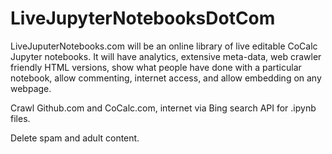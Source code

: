 # LiveJupyterNotebooksDotCom

LiveJuputerNotebooks.com will be an online library of live editable CoCalc Jupyter notebooks. It will have analytics, extensive meta-data, web crawler friendly HTML versions, show what people have done with a particular notebook, allow commenting, internet access, and allow embedding on any webpage.

Crawl Github.com and CoCalc.com, internet via Bing search API for .ipynb files.

Delete spam and adult content.
